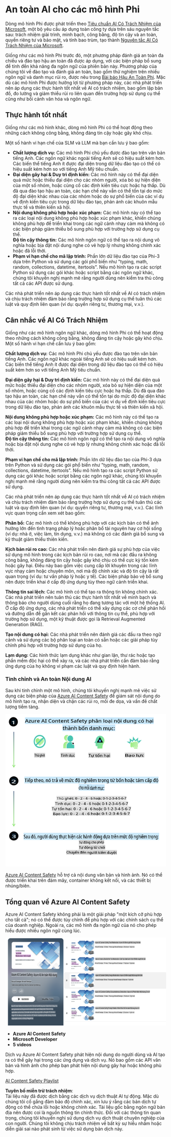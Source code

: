 # An toàn AI cho các mô hình Phi

Dòng mô hình Phi được phát triển theo [Tiêu chuẩn AI Có Trách Nhiệm của Microsoft](https://query.prod.cms.rt.microsoft.com/cms/api/am/binary/RE5cmFl), một bộ yêu cầu áp dụng toàn công ty dựa trên sáu nguyên tắc sau: trách nhiệm giải trình, minh bạch, công bằng, độ tin cậy và an toàn, quyền riêng tư và bảo mật, và tính bao trùm, tạo thành [Nguyên tắc AI Có Trách Nhiệm của Microsoft](https://www.microsoft.com/ai/responsible-ai).  

Giống như các mô hình Phi trước đó, một phương pháp đánh giá an toàn đa chiều và đào tạo hậu an toàn đã được áp dụng, với các biện pháp bổ sung để tính đến khả năng đa ngôn ngữ của phiên bản này. Phương pháp của chúng tôi về đào tạo và đánh giá an toàn, bao gồm thử nghiệm trên nhiều ngôn ngữ và danh mục rủi ro, được nêu trong [Bài báo Hậu An Toàn Phi](https://arxiv.org/abs/2407.13833). Mặc dù các mô hình Phi được hưởng lợi từ phương pháp này, các nhà phát triển nên áp dụng các thực hành tốt nhất về AI có trách nhiệm, bao gồm lập bản đồ, đo lường và giảm thiểu rủi ro liên quan đến trường hợp sử dụng cụ thể cũng như bối cảnh văn hóa và ngôn ngữ.

## Thực hành tốt nhất

Giống như các mô hình khác, dòng mô hình Phi có thể hoạt động theo những cách không công bằng, không đáng tin cậy hoặc gây khó chịu.

Một số hành vi hạn chế của SLM và LLM mà bạn cần lưu ý bao gồm:

- **Chất lượng dịch vụ:** Các mô hình Phi chủ yếu được đào tạo trên văn bản tiếng Anh. Các ngôn ngữ khác ngoài tiếng Anh sẽ có hiệu suất kém hơn. Các biến thể tiếng Anh ít được đại diện trong dữ liệu đào tạo có thể có hiệu suất kém hơn so với tiếng Anh Mỹ tiêu chuẩn.
- **Đại diện gây hại & Duy trì định kiến:** Các mô hình này có thể đại diện quá mức hoặc thiếu đại diện cho các nhóm người, xóa bỏ sự hiện diện của một số nhóm, hoặc củng cố các định kiến tiêu cực hoặc hạ thấp. Dù đã qua đào tạo hậu an toàn, các hạn chế này vẫn có thể tồn tại do mức độ đại diện khác nhau của các nhóm hoặc do sự phổ biến của các ví dụ về định kiến tiêu cực trong dữ liệu đào tạo, phản ánh các khuôn mẫu thực tế và thiên kiến xã hội.
- **Nội dung không phù hợp hoặc xúc phạm:** Các mô hình này có thể tạo ra các loại nội dung không phù hợp hoặc xúc phạm khác, khiến chúng không phù hợp để triển khai trong các ngữ cảnh nhạy cảm mà không có các biện pháp giảm thiểu bổ sung phù hợp với trường hợp sử dụng cụ thể.  
  **Độ tin cậy thông tin:** Các mô hình ngôn ngữ có thể tạo ra nội dung vô nghĩa hoặc bịa đặt nội dung nghe có vẻ hợp lý nhưng không chính xác hoặc đã lỗi thời.
- **Phạm vi hạn chế cho mã lập trình:** Phần lớn dữ liệu đào tạo của Phi-3 dựa trên Python và sử dụng các gói phổ biến như "typing, math, random, collections, datetime, itertools". Nếu mô hình tạo ra các script Python sử dụng các gói khác hoặc script bằng các ngôn ngữ khác, chúng tôi khuyến nghị mạnh mẽ rằng người dùng nên kiểm tra thủ công tất cả các API được sử dụng.

Các nhà phát triển nên áp dụng các thực hành tốt nhất về AI có trách nhiệm và chịu trách nhiệm đảm bảo rằng trường hợp sử dụng cụ thể tuân thủ các luật và quy định liên quan (ví dụ: quyền riêng tư, thương mại, v.v.).

## Cân nhắc về AI Có Trách Nhiệm

Giống như các mô hình ngôn ngữ khác, dòng mô hình Phi có thể hoạt động theo những cách không công bằng, không đáng tin cậy hoặc gây khó chịu. Một số hành vi hạn chế cần lưu ý bao gồm:

**Chất lượng dịch vụ:** Các mô hình Phi chủ yếu được đào tạo trên văn bản tiếng Anh. Các ngôn ngữ khác ngoài tiếng Anh sẽ có hiệu suất kém hơn. Các biến thể tiếng Anh ít được đại diện trong dữ liệu đào tạo có thể có hiệu suất kém hơn so với tiếng Anh Mỹ tiêu chuẩn.

**Đại diện gây hại & Duy trì định kiến:** Các mô hình này có thể đại diện quá mức hoặc thiếu đại diện cho các nhóm người, xóa bỏ sự hiện diện của một số nhóm, hoặc củng cố các định kiến tiêu cực hoặc hạ thấp. Dù đã qua đào tạo hậu an toàn, các hạn chế này vẫn có thể tồn tại do mức độ đại diện khác nhau của các nhóm hoặc do sự phổ biến của các ví dụ về định kiến tiêu cực trong dữ liệu đào tạo, phản ánh các khuôn mẫu thực tế và thiên kiến xã hội.

**Nội dung không phù hợp hoặc xúc phạm:** Các mô hình này có thể tạo ra các loại nội dung không phù hợp hoặc xúc phạm khác, khiến chúng không phù hợp để triển khai trong các ngữ cảnh nhạy cảm mà không có các biện pháp giảm thiểu bổ sung phù hợp với trường hợp sử dụng cụ thể.  
  **Độ tin cậy thông tin:** Các mô hình ngôn ngữ có thể tạo ra nội dung vô nghĩa hoặc bịa đặt nội dung nghe có vẻ hợp lý nhưng không chính xác hoặc đã lỗi thời.

**Phạm vi hạn chế cho mã lập trình:** Phần lớn dữ liệu đào tạo của Phi-3 dựa trên Python và sử dụng các gói phổ biến như "typing, math, random, collections, datetime, itertools". Nếu mô hình tạo ra các script Python sử dụng các gói khác hoặc script bằng các ngôn ngữ khác, chúng tôi khuyến nghị mạnh mẽ rằng người dùng nên kiểm tra thủ công tất cả các API được sử dụng.

Các nhà phát triển nên áp dụng các thực hành tốt nhất về AI có trách nhiệm và chịu trách nhiệm đảm bảo rằng trường hợp sử dụng cụ thể tuân thủ các luật và quy định liên quan (ví dụ: quyền riêng tư, thương mại, v.v.). Các lĩnh vực quan trọng cần xem xét bao gồm:

**Phân bổ:** Các mô hình có thể không phù hợp với các kịch bản có thể ảnh hưởng lớn đến tình trạng pháp lý hoặc phân bổ tài nguyên hay cơ hội sống (ví dụ: nhà ở, việc làm, tín dụng, v.v.) mà không có các đánh giá bổ sung và kỹ thuật giảm thiểu thiên kiến.

**Kịch bản rủi ro cao:** Các nhà phát triển nên đánh giá sự phù hợp của việc sử dụng mô hình trong các kịch bản rủi ro cao, nơi mà các đầu ra không công bằng, không đáng tin cậy hoặc gây khó chịu có thể cực kỳ tốn kém hoặc gây hại. Điều này bao gồm việc cung cấp lời khuyên trong các lĩnh vực nhạy cảm hoặc chuyên môn, nơi mà độ chính xác và độ tin cậy là rất quan trọng (ví dụ: tư vấn pháp lý hoặc y tế). Các biện pháp bảo vệ bổ sung nên được triển khai ở cấp độ ứng dụng tùy theo ngữ cảnh triển khai.

**Thông tin sai lệch:** Các mô hình có thể tạo ra thông tin không chính xác. Các nhà phát triển nên tuân thủ các thực hành tốt nhất về minh bạch và thông báo cho người dùng cuối rằng họ đang tương tác với một hệ thống AI. Ở cấp độ ứng dụng, các nhà phát triển có thể xây dựng các cơ chế phản hồi và đường dẫn để gắn kết các phản hồi với thông tin cụ thể, phù hợp với trường hợp sử dụng, một kỹ thuật được gọi là Retrieval Augmented Generation (RAG).

**Tạo nội dung có hại:** Các nhà phát triển nên đánh giá các đầu ra theo ngữ cảnh và sử dụng các bộ phân loại an toàn có sẵn hoặc các giải pháp tùy chỉnh phù hợp với trường hợp sử dụng của họ.

**Lạm dụng:** Các hình thức lạm dụng khác như gian lận, thư rác hoặc tạo phần mềm độc hại có thể xảy ra, và các nhà phát triển cần đảm bảo rằng ứng dụng của họ không vi phạm các luật và quy định hiện hành.

### Tinh chỉnh và An toàn Nội dung AI

Sau khi tinh chỉnh một mô hình, chúng tôi khuyến nghị mạnh mẽ việc sử dụng các biện pháp của [Azure AI Content Safety](https://learn.microsoft.com/azure/ai-services/content-safety/overview) để giám sát nội dung do mô hình tạo ra, nhận diện và chặn các rủi ro, mối đe dọa, và vấn đề chất lượng tiềm tàng.

![Phi3AISafety](../../../../../translated_images/01.phi3aisafety.b950fac78d0cda701abf8181b3cfdabf328f70d0d5c096d5ebf842a2db62615f.vi.png)

[Azure AI Content Safety](https://learn.microsoft.com/azure/ai-services/content-safety/overview) hỗ trợ cả nội dung văn bản và hình ảnh. Nó có thể được triển khai trên đám mây, container không kết nối, và các thiết bị nhúng/biên.

## Tổng quan về Azure AI Content Safety

Azure AI Content Safety không phải là một giải pháp "một kích cỡ phù hợp cho tất cả"; nó có thể được tùy chỉnh để phù hợp với các chính sách cụ thể của doanh nghiệp. Ngoài ra, các mô hình đa ngôn ngữ của nó cho phép hiểu được nhiều ngôn ngữ cùng lúc.

![AIContentSafety](../../../../../translated_images/01.AIcontentsafety.da9a83e9538e688418877be04138e05621b0ab1222565ac2761e28677a59fdb4.vi.png)

- **Azure AI Content Safety**  
- **Microsoft Developer**  
- **5 videos**

Dịch vụ Azure AI Content Safety phát hiện nội dung do người dùng và AI tạo ra có thể gây hại trong các ứng dụng và dịch vụ. Nó bao gồm các API văn bản và hình ảnh cho phép bạn phát hiện nội dung gây hại hoặc không phù hợp.

[AI Content Safety Playlist](https://www.youtube.com/playlist?list=PLlrxD0HtieHjaQ9bJjyp1T7FeCbmVcPkQ)

**Tuyên bố miễn trừ trách nhiệm**:  
Tài liệu này đã được dịch bằng các dịch vụ dịch thuật AI tự động. Mặc dù chúng tôi cố gắng đảm bảo độ chính xác, xin lưu ý rằng các bản dịch tự động có thể chứa lỗi hoặc không chính xác. Tài liệu gốc bằng ngôn ngữ bản địa nên được coi là nguồn thông tin chính thức. Đối với các thông tin quan trọng, chúng tôi khuyến nghị sử dụng dịch vụ dịch thuật chuyên nghiệp của con người. Chúng tôi không chịu trách nhiệm về bất kỳ sự hiểu nhầm hoặc diễn giải sai nào phát sinh từ việc sử dụng bản dịch này.